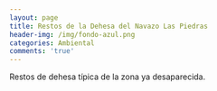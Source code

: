 ```yaml
---
layout: page
title: Restos de la Dehesa del Navazo Las Piedras
header-img: /img/fondo-azul.png
categories: Ambiental
comments: 'true'
---
```



Restos de dehesa típica de la zona ya desaparecida.

<div class="photo-gallery">
<ul>
</ul>
</div>
